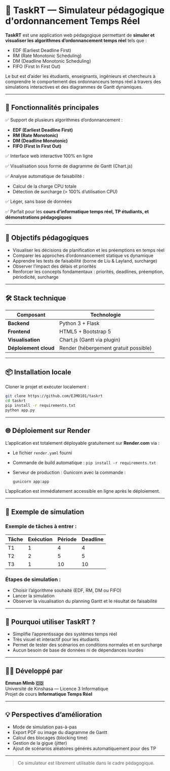 # 🎯 TaskRT — Simulateur pédagogique d'ordonnancement Temps Réel

**TaskRT** est une application web pédagogique permettant de **simuler et visualiser les algorithmes d’ordonnancement temps réel** tels que :

- EDF (Earliest Deadline First)
- RM (Rate Monotonic Scheduling)
- DM (Deadline Monotonic Scheduling)
- FIFO (First In First Out)

Le but est d’aider les étudiants, enseignants, ingénieurs et chercheurs à comprendre le comportement des ordonnanceurs temps réel à travers des simulations interactives et des diagrammes de Gantt dynamiques.

---

## 🚀 Fonctionnalités principales

✅ Support de plusieurs algorithmes d’ordonnancement :

- **EDF (Earliest Deadline First)**
- **RM (Rate Monotonic)**
- **DM (Deadline Monotonic)**
- **FIFO (First In First Out)**

✅ Interface web interactive 100% en ligne

✅ Visualisation sous forme de diagramme de Gantt (Chart.js)

✅ Analyse automatique de faisabilité :

- Calcul de la charge CPU totale
- Détection de surcharge (> 100% d’utilisation CPU)

✅ Léger, sans base de données

✅ Parfait pour les **cours d’informatique temps réel, TP étudiants, et démonstrations pédagogiques**

---

## 🎯 Objectifs pédagogiques

- Visualiser les décisions de planification et les préemptions en temps réel
- Comparer les approches d’ordonnancement statique vs dynamique
- Apprendre les tests de faisabilité (borne de Liu & Layland, surcharge)
- Observer l’impact des délais et priorités
- Renforcer les concepts fondamentaux : priorités, deadlines, préemption, périodicité, surcharge

---

## 🛠 Stack technique

| Composant | Technologie |
| --------- | ----------- |
| **Backend** | Python 3 + Flask |
| **Frontend** | HTML5 + Bootstrap 5 |
| **Visualisation** | Chart.js (Gantt via plugin) |
| **Déploiement cloud** | Render (hébergement gratuit possible) |

---

## 📦 Installation locale

Cloner le projet et exécuter localement :

```bash
git clone https://github.com/EJM0101/taskrt
cd taskrt
pip install -r requirements.txt
python app.py
```

---

## 🌐 Déploiement sur Render

L’application est totalement déployable gratuitement sur **Render.com** via :

- Le fichier `render.yaml` fourni
- Commande de build automatique : `pip install -r requirements.txt`
- Serveur de production : Gunicorn avec la commande :

    ```bash
    gunicorn app:app
    ```

L’application est immédiatement accessible en ligne après le déploiement.

---

## 🧪 Exemple de simulation

### Exemple de tâches à entrer :

| Tâche | Exécution | Période | Deadline |
| ----- | ---------- | ------- | -------- |
| T1    | 1          | 4       | 4        |
| T2    | 2          | 5       | 5        |
| T3    | 1          | 10      | 10       |

### Étapes de simulation :

- Choisir l’algorithme souhaité (EDF, RM, DM ou FIFO)
- Lancer la simulation
- Observer la visualisation du planning Gantt et le résultat de faisabilité

---

## 🔐 Pourquoi utiliser TaskRT ?

- Simplifie l’apprentissage des systèmes temps réel
- Très visuel et interactif pour les étudiants
- Permet de tester des scénarios en conditions normales et en surcharge
- Aucun besoin de base de données ni de dépendances lourdes

---

## 👨‍🏫 Développé par

**Emman Mlmb 🇨🇩**  
Université de Kinshasa — Licence 3 Informatique  
Projet de cours **Informatique Temps Réel**

---

## 💡 Perspectives d’amélioration

- Mode de simulation pas-à-pas
- Export PDF ou image du diagramme de Gantt
- Calcul des blocages (blocking time)
- Gestion de la gigue (jitter)
- Ajout de scénarios aléatoires générés automatiquement pour des TP

---

> Ce simulateur est librement utilisable dans le cadre pédagogique.